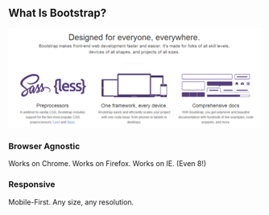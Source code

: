 ##  What Is Bootstrap?

[![Bootstrap Homepage](/img/bs-homepage.png)](http://getbootstrap.com)

### Browser Agnostic
Works on Chrome. Works on Firefox. Works on IE. (Even 8!)
### Responsive
Mobile-First. Any size, any resolution.